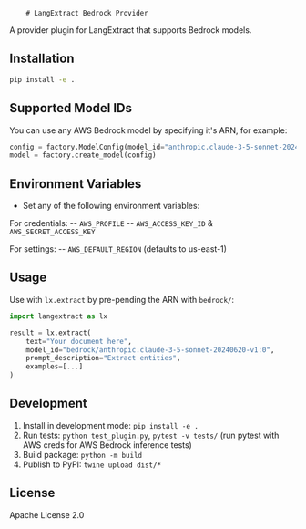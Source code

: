         # LangExtract Bedrock Provider

A provider plugin for LangExtract that supports Bedrock models.

## Installation

```bash
pip install -e .
```

## Supported Model IDs

You can use any AWS Bedrock model by specifying it's ARN, for example:

```python
config = factory.ModelConfig(model_id="anthropic.claude-3-5-sonnet-20240620-v1:0", provider="BedrockLanguageModel")
model = factory.create_model(config)
```

## Environment Variables

- Set any of the following environment variables:

For credentials:
-- `AWS_PROFILE`
-- `AWS_ACCESS_KEY_ID` & `AWS_SECRET_ACCESS_KEY`

For settings:
-- `AWS_DEFAULT_REGION` (defaults to us-east-1)

## Usage
Use with `lx.extract` by pre-pending the ARN with `bedrock/`:

```python
import langextract as lx

result = lx.extract(
    text="Your document here",
    model_id="bedrock/anthropic.claude-3-5-sonnet-20240620-v1:0",
    prompt_description="Extract entities",
    examples=[...]
)
```

## Development

1. Install in development mode: `pip install -e .`
2. Run tests: `python test_plugin.py`, `pytest -v tests/` (run pytest with AWS creds for AWS Bedrock inference tests)
3. Build package: `python -m build`
4. Publish to PyPI: `twine upload dist/*`

## License

Apache License 2.0
